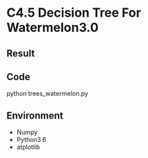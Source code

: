 # C4.5 Decision Tree For Watermelon3.0


## Result


## Code
python trees_watermelon.py

## Environment

 * Numpy
 * Python3.6
 * atplotlib

